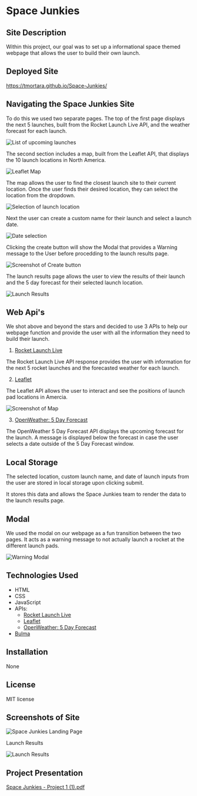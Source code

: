 # Space Junkies
## Site Description
Within this project, our goal was to set up a informational space themed webpage that allows the user to build their own launch.

## Deployed Site
https://tmortara.github.io/Space-Junkies/

## Navigating the Space Junkies Site
To do this we used two separate pages. The top of the first page displays the next 5 launches, built from the Rocket Launch Live API, and the weather forecast for each launch. 

![List of upcoming launches](assets/images/2022-12-09-15-34-29.png)

The second section includes a map, built from the Leaflet API, that displays the 10 launch locations in North America.

![Leaflet Map](assets/images/2022-12-09-15-38-09.png)

The map allows the user to find the closest launch site to their current location.  Once the user finds their desired location, they can select the location from the dropdown.  

![Selection of launch location](assets/images/2022-12-09-15-40-13.png)

Next the user can create a custom name for their launch and select a launch date. 

![Date selection](assets/images/2022-12-09-15-40-40.png)

Clicking the create button will show the Modal that provides a Warning message to the User before procedding to the launch results page.

![Screenshot of Create button](assets/images/2022-12-09-16-00-29.png)

The launch results page allows the user to view the results of their launch and the 5 day forecast for their selected launch location.

![Launch Results](assets/images/Screen%20Shot%202022-12-11%20at%208.12.09%20PM.png)

## Web Api's
We shot above and beyond the stars and decided to use 3 APIs to help our webpage function and provide the user with all the information they need to build their launch.

1. [Rocket Launch Live](https://www.rocketlaunch.live/api#Launches)

The Rocket Launch Live API response provides the user with information for the next 5 rocket launches and the forecasted weather for each launch.

2. [Leaflet](https://leafletjs.com/index.html)

The Leaflet API allows the user to interact and see the positions of launch pad locations in Amercia. 

![Screenshot of Map](assets/images/2022-12-09-15-49-15.png)

3. [OpenWeather: 5 Day Forecast](https://openweathermap.org/forecast5)

The OpenWeather 5 Day Forecast API displays the upcoming forecast for the launch.  A message is displayed below the forecast in case the user selects a date outside of the 5 Day Forecast window.

## Local Storage
The selected location, custom launch name, and date of launch inputs from the user are stored in local storage upon clicking submit.  

It stores this data and allows the Space Junkies team to render the data to the launch results page.

## Modal
We used the modal on our webpage as a fun transition between the two pages. It acts as a warning message to not actually launch a rocket at the different launch pads.

![Warning Modal](assets/images/2022-12-11-15-32-15.png)

## Technologies Used
- HTML
- CSS
- JavaScript
- APIs:
    - [Rocket Launch Live](https://www.rocketlaunch.live/api#Launches)
    - [Leaflet](https://leafletjs.com/index.html)
    - [OpenWeather: 5 Day Forecast](https://openweathermap.org/forecast5)
- [Bulma](https://bulma.io/)

## Installation
None

## License
MIT license

## Screenshots of Site

![Space Junkies Landing Page](assets/images/SpaceJunkiesMain.png)

Launch Results

![Launch Results](assets/images/launchresults.png)

## Project Presentation
[Space Junkies - Project 1 (1).pdf](https://github.com/TMortara/Space-Junkies/files/10213772/Space.Junkies.-.Project.1.1.pdf)

